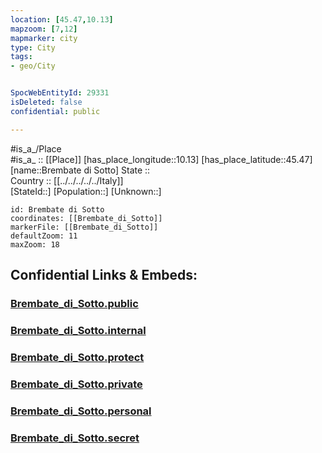 ```yaml
---
location: [45.47,10.13] 
mapzoom: [7,12] 
mapmarker: city 
type: City
tags:
- geo/City


SpocWebEntityId: 29331
isDeleted: false
confidential: public

---
```

#is_a_/Place  
#is_a_ :: [[Place]] 
[has_place_longitude::10.13] 
[has_place_latitude::45.47] 
[name::Brembate di Sotto] 
State ::  
Country :: [[../../../../../Italy]]  
[StateId::] 
[Population::] 
[Unknown::] 


```leaflet
id: Brembate di Sotto
coordinates: [[Brembate_di_Sotto]] 
markerFile: [[Brembate_di_Sotto]] 
defaultZoom: 11 
maxZoom: 18
```


## Confidential Links & Embeds: 

### [Brembate_di_Sotto.public](/_public/\Earth\Continent\Europe\Europe~South\Italy\regions~Italy\Lombardy\Brescia\CityBrembate_di_Sotto.public.md) 

### [Brembate_di_Sotto.internal](/_internal/\Earth\Continent\Europe\Europe~South\Italy\regions~Italy\Lombardy\Brescia\CityBrembate_di_Sotto.internal.md) 

### [Brembate_di_Sotto.protect](/_protect/\Earth\Continent\Europe\Europe~South\Italy\regions~Italy\Lombardy\Brescia\CityBrembate_di_Sotto.protect.md) 

### [Brembate_di_Sotto.private](/_private/\Earth\Continent\Europe\Europe~South\Italy\regions~Italy\Lombardy\Brescia\CityBrembate_di_Sotto.private.md) 

### [Brembate_di_Sotto.personal](/_personal/\Earth\Continent\Europe\Europe~South\Italy\regions~Italy\Lombardy\Brescia\CityBrembate_di_Sotto.personal.md) 

### [Brembate_di_Sotto.secret](/_secret/\Earth\Continent\Europe\Europe~South\Italy\regions~Italy\Lombardy\Brescia\CityBrembate_di_Sotto.secret.md)

